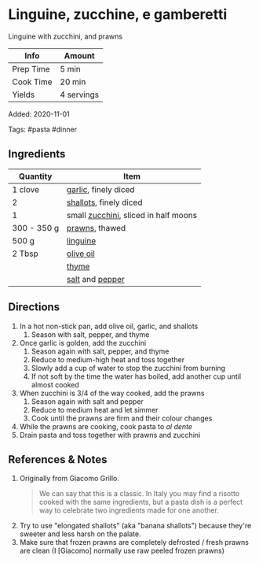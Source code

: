 # Linguine, zucchine, e gamberetti

Linguine with zucchini, and prawns

| Info      | Amount     |
| --------- | ---------- |
| Prep Time | 5 min      |
| Cook Time | 20 min     |
| Yields    | 4 servings |

Added: 2020-11-01

Tags: #pasta #dinner

## Ingredients

| Quantity    | Item                                                                  |
| ----------- | --------------------------------------------------------------------- |
| 1 clove     | [garlic](../Ingredients/garlic.md), finely diced                      |
| 2           | [shallots](../Ingredients/shallots.md), finely diced                  |
| 1           | small [zucchini](../Ingredients/zucchini.md), sliced in half moons    |
| 300 - 350 g | [prawns](../Ingredients/prawns.md), thawed                            |
| 500 g       | [linguine](../Ingredients/linguine.md)                                |
| 2 Tbsp      | [olive oil](../Ingredients/olive%20oil.md)                              |
|             | [thyme](../Ingredients/thyme.md)                                      |
|             | [salt](../Ingredients/salt.md) and [pepper](../Ingredients/pepper.md) |

## Directions

1. In a hot non-stick pan, add olive oil, garlic, and shallots
    1. Season with salt, pepper, and thyme
2. Once garlic is golden, add the zucchini
    1. Season again with salt, pepper, and thyme
    2. Reduce to medium-high heat and toss together
    3. Slowly add a cup of water to stop the zucchini from burning
    4. If not soft by the time the water has boiled, add another cup until almost cooked
3. When zucchini is 3/4 of the way cooked, add the prawns
    1. Season again with salt and pepper
    2. Reduce to medium heat and let simmer
    3. Cook until the prawns are firm and their colour changes
4. While the prawns are cooking, cook pasta to _al dente_
5. Drain pasta and toss together with prawns and zucchini

## References & Notes

1. Originally from Giacomo Grillo.
    > We can say that this is a classic.
    > In Italy you may find a risotto cooked with the same ingredients, but a pasta dish is a perfect way to celebrate two ingredients made for one another.
2. Try to use "elongated shallots" (aka "banana shallots") because they're sweeter and less harsh on the palate.
3. Make sure that frozen prawns are completely defrosted / fresh prawns are clean (I [Giacomo] normally use raw peeled frozen prawns)

